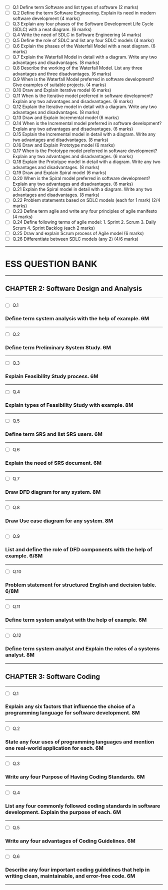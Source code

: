 - [ ] Q.1 Define term Software and list types of software (2 marks)
- [ ] Q.2 Define the term Software Engineering. Explain its need in modern software development (4 marks)
- [ ] Q.3 Explain any four phases of the Software Development Life Cycle (SDLC) with a neat diagram. (6 marks)
- [ ] Q.4 Write the need of SDLC in Software Engineering (4 marks)
- [ ] Q.5 Define the role of SDLC and list any four SDLC models (4 marks)
- [ ] Q.6 Explain the phases of the Waterfall Model with a neat diagram. (6 marks)
- [ ] Q.7 Explain the Waterfall Model in detail with a diagram. Write any two advantages and disadvantages. (8 marks)
- [ ] Q.8 Describe the working of the Waterfall Model. List any three advantages and three disadvantages. (6 marks)
- [ ] Q.9 When is the Waterfall Model preferred in software development? Give examples of suitable projects. (4 marks)
- [ ] Q.10 Draw and Explain iterative model (6 marks)
- [ ] Q.11 When is the Iterative model preferred in software development? Explain any two advantages and disadvantages. (6 marks)
- [ ] Q.12 Explain the Iterative model in detail with a diagram. Write any two advantages and disadvantages. (8 marks)
- [ ] Q.13 Draw and Explain Incremental model (6 marks)
- [ ] Q.14 When is the Incremental model preferred in software development? Explain any two advantages and disadvantages. (6 marks)
- [ ] Q.15 Explain the Incremental model in detail with a diagram. Write any two advantages and disadvantages. (8 marks)
- [ ] Q.16 Draw and Explain Prototype model (6 marks)
- [ ] Q.17 When is the Prototype model preferred in software development? Explain any two advantages and disadvantages. (6 marks)
- [ ] Q.18 Explain the Prototype model in detail with a diagram. Write any two advantages and disadvantages. (8 marks)
- [ ] Q.19 Draw and Explain Spiral model (6 marks)
- [ ] Q.20 When is the Spiral model preferred in software development? Explain any two advantages and disadvantages. (6 marks)
- [ ] Q.21 Explain the Spiral model in detail with a diagram. Write any two advantages and disadvantages. (8 marks)
- [ ] Q.22 Problem statements based on SDLC models (each for 1 mark) (2/4 marks)
- [ ] Q.23 Define term agile and write any four principles of agile manifesto (4 marks)
- [ ] Q.24 Define following terms of agile model: 1. Sprint  2. Scrum  3. Daily Scrum  4. Sprint Backlog (each 2 marks)
- [ ] Q.25 Draw and explain Scrum process of Agile model (6 marks)
- [ ] Q.26 Differentiate between SDLC models (any 2) (4/6 marks)

***
# ESS QUESTION BANK

---

## CHAPTER 2: Software Design and Analysis

---

- [ ] Q.1  
### Define term system analysis with the help of example. **6M**  

---

- [ ] Q.2  
### Define term Preliminary System Study. **6M**  

---

- [ ] Q.3  
### Explain Feasibility Study process. **6M**  

---

- [ ] Q.4  
### Explain types of Feasibility Study with example. **8M**  

---

- [ ] Q.5  
### Define term SRS and list SRS users. **6M**  

---

- [ ] Q.6  
### Explain the need of SRS document. **6M**  

---

- [ ] Q.7  
### Draw DFD diagram for any system. **8M**  

---

- [ ] Q.8  
### Draw Use case diagram for any system. **8M**  

---

- [ ] Q.9  
### List and define the role of DFD components with the help of example. **6/8M**  

---

- [ ] Q.10  
### Problem statement for structured English and decision table. **6/8M**  

---

- [ ] Q.11  
### Define term system analyst with the help of example. **6M**  

---

- [ ] Q.12  
### Define term system analyst and Explain the roles of a systems analyst. **8M**  

---

## CHAPTER 3: Software Coding

---

- [ ] Q.1  
### Explain any six factors that influence the choice of a programming language for software development. **8M**  

---

- [ ] Q.2  
### State any four uses of programming languages and mention one real-world application for each. **6M**  

---

- [ ] Q.3  
### Write any four Purpose of Having Coding Standards. **6M**  

---

- [ ] Q.4  
### List any four commonly followed coding standards in software development. Explain the purpose of each. **6M**  

---

- [ ] Q.5  
### Write any four advantages of Coding Guidelines. **6M**  

---

- [ ] Q.6  
### Describe any four important coding guidelines that help in writing clean, maintainable, and error-free code. **6M**  

---
